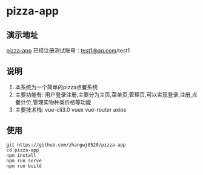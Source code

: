 # pizza-app

## 演示地址
[pizza-app](http://www.zhangweijie.com.cn/pizza)
 已经注册测试账号：test1@qq.com/test1

## 说明
1. 本系统为一个简单的pizza点餐系统
2. 主要功能有: 用户登录注册,主要分为主页,菜单页,管理页,可以实现登录,注册,点餐计价,管理实物种类价格等功能
3. 主要技术栈: vue-cli3.0 vuex vue-router axios

## 使用
```
git https://github.com/zhangwj0520/pizza-app
cd pizza-app
npm install
npm run serve
npm run build
```